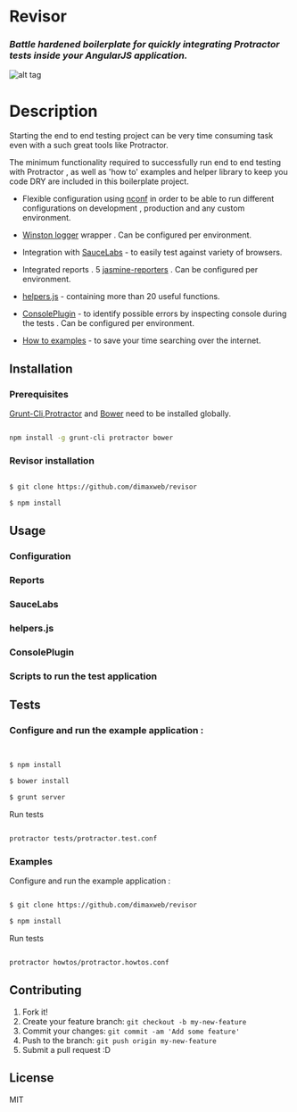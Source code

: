 # Revisor

### *Battle hardened boilerplate for quickly integrating  Protractor tests inside your AngularJS application.*

![alt tag](https://github.com/dimaxweb/revisor/blob/master/revisor.jpg)


# Description

Starting the end to end testing project can be very time consuming task even with a such great tools like Protractor.
 

The minimum functionality required to successfully run end to end testing with Protractor , as well as 'how to' examples and helper library to keep you code DRY 
are included in this  boilerplate project.

*   Flexible configuration using [nconf](https://github.com/indexzero/nconf) in order to be able to run different configurations on development , production and any custom environment. 

*   [Winston logger](https://github.com/winstonjs/winston) wrapper . Can be configured per environment.

*   Integration with [SauceLabs](https://saucelabs.com)  - to easily test against variety of browsers.
  
*   Integrated reports . 5 [jasmine-reporters](https://github.com/larrymyers/jasmine-reporters) . Can be configured per environment.   
 
*   [helpers.js](/lib/util/helpers.js) - containing more than 20 useful functions. 
 
*   [ConsolePlugin](/lib/util/ConsolePlugin.js) - to identify possible errors by inspecting console during the tests . Can be configured per environment.

*   [How to examples](/howtos)   - to save your time searching over the internet.
  
## Installation

### Prerequisites
[Grunt-Cli](https://github.com/gruntjs/grunt-cli),[Protractor](https://github.com/angular/protractor) and [Bower](http://bower.io) need to be installed globally.

``` sh 

npm install -g grunt-cli protractor bower

```


### Revisor installation

```sh

$ git clone https://github.com/dimaxweb/revisor

$ npm install

```


## Usage

### Configuration


### Reports


### SauceLabs


### helpers.js


### ConsolePlugin



### Scripts to run the test application




## Tests




### Configure and run the example application :

```sh


$ npm install

$ bower install
 
$ grunt server 

```

Run tests

```sh

protractor tests/protractor.test.conf

```

### Examples

Configure and run the example application :

```sh

$ git clone https://github.com/dimaxweb/revisor

$ npm install

```

Run tests
```sh

protractor howtos/protractor.howtos.conf

```


## Contributing

1. Fork it!
2. Create your feature branch: `git checkout -b my-new-feature`
3. Commit your changes: `git commit -am 'Add some feature'`
4. Push to the branch: `git push origin my-new-feature`
5. Submit a pull request :D



## License
MIT
